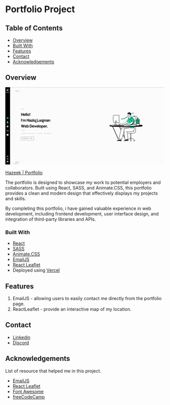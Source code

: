 # Portfolio Project

## Table of Contents

- [Overview](#overview)
- [Built With](#built-with)
- [Features](#features)
- [Contact](#contact)
- [Acknowledgements](#acknowledgements)

## Overview

![My Image](screenshots/portfolioSS.png)

[Hazeek | Portfolio](https://portfolio-project-hazel.vercel.app/)

The portfolio is designed to showcase my work to potential employers and collaborators.
Built using React, SASS, and Animate.CSS, this portfolio provides a clean and modern design that effectively displays my projects and skills.

By completing this portfolio, i have gained valuable experience in web development, including frontend development, user interface design, and integration of third-party libraries and APIs.

### Built With

- [React](https://beta.reactjs.org/)
- [SASS](https://sass-lang.com/documentation/)
- [Animate.CSS](https://animate.style/)
- [EmailJS](https://www.emailjs.com/docs/examples/reactjs/)
- [React Leaflet](https://react-leaflet.js.org/)
- Deployed using [Vercel](https://vercel.com/)

## Features

1. EmailJS - allowing users to easily contact me directly from the portfolio page.
2. ReactLeaflet - provide an interactive map of my location.

## Contact

- [Linkedin](https://www.linkedin.com/in/haziq-luqman-611500172/)
- [Discord](https://discordapp.com/users/260799150168211459)

## Acknowledgements

List of resource that helped me in this project.

- [EmailJS](https://www.emailjs.com/docs/examples/reactjs/)
- [React Leaflet](https://react-leaflet.js.org/)
- [Font Awesome](https://fontawesome.com/start)
- [freeCodeCamp](https://www.freecodecamp.org/)

